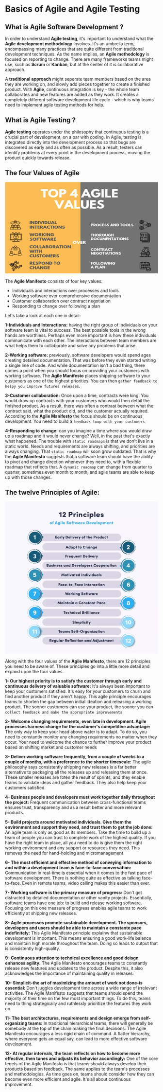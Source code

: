 # Basics of Agile and Agile Testing 
## What is Agile Software Development ? 
In order to understand **Agile testing**, it's important to understand what the **Agile development methodology** involves. It's an umbrella term, 
encompassing many practices that are quite different from traditional development techniques. As the name implies, an **Agile methodology**
is focused on reporting to change. There are many frameworks teams might use, such as **Scrum** or **Kanban**, but at the center of it is 
collaborative approach. 

A **traditional approach** might seperate team members based on the area they are working on, and slowly add pieces
together to create a finished product. With **Agile**, continuous integration is key - the whole team collaborates and new features are added
as they work. It creates a completely different software development life cycle - which is why teams need to implement agile testing methods
for help.

## What is Agile Testing ? 
**Agile testing** operates under the philosophy that continuous testing is a crucial part of development, on a par with coding. 
In Agile, testing is integrated directly into the development process so that bugs are discovered as early and as often as possible. 
As a result, testers can identify problems at every point in the development process, moving the product quickly towards release.

## The four Values of Agile 
<img src="https://github.com/ELMehdiNaor/The-Complete-2022-Software-Testing-Bootcamp/blob/main/10-%20Basic%20of%20Agile%20and%20Agile%20Testing/Agile_Values.png" width="600" height="300">

The **Agile Manifesto** consists of four key values: 
- Individuals and interactions over processes and tools 
- Working software over comprehensive documentation
- Customer collaboration over contract negotiation
- Responding to change over following a plan 

Let's take a look at each one in detail:

**1-Individuals and Interactions:** having the right group of individuals on your software team is vital to success. The best possible tools in the wrong
  hands are worthless. Perhaps even more important is how these individuals communicate with each other. The interactions between team members are what 
  helps them to collaborate and solve any problems that arise.
  
  **2-Working software:** previously, software developers would spend ages creating detailed documentation. That was before they even started writing a single
    line of code. And while documentation isn't a bad thing, there comes a point when you should focus on providing your customers with working software. The **Agile
    Manifesto** places shipping software to your customers as one of the highest priorities. You can then `gather feedback to helpy you improve futures releases`. 
    
 **3-Customer collaboration:** Once upon a time, contracts were king. You would draw up contracts with your customers who would then detail the finished product. 
     As a result, there was often a contrast between what the contract said, what the product did, and the customer actually required. According to the **Agile 
     Manifesto** the focus should be on continuous development. You need to build a `feedback loop with your customers`
     
**4-Responding to change:** can you imagine a time where you would draw up a roadmap and it would never change? Well, in the past that's exactly what happened.
    The trouble with `static roadmaps` is that we don't live in a static world. Needs and requirements are always shifting, and priorities are always changing. That
    `static roadmap` will soon grow outdated. That is why the **Agile Manifesto** suggests that a software team should have the ability to pivot and change direction 
    whenever they need to, with a flexible roadmap that reflects that. A `dynamic roadmap` can change from quarter to quarter, sometimes even month to month, and agile
    teams are able to keep up with those changes.
    
 ## The twelve Principles of Agile: 
<img src="https://github.com/ELMehdiNaor/The-Complete-2022-Software-Testing-Bootcamp/blob/main/10-%20Basic%20of%20Agile%20and%20Agile%20Testing/Agile_Principles.webp" width="600" height="500">

Along with the four values of the **Agile Manifesto**, there are 12 principles you need to be aware of. These principles go into a little more detail and expand
 upon the four values. 
 
 **1- Our highest priority is to satisfy the customer through early and continuous delivery of valuable software:**
 It's always been important to keep your customers satisfied. It's easy for your customers to churn and find another product if they aren't happy.
 This agile principle encourages teams to shorten the gap between initial ideation and releasing a working product. The sooner customers can use your
 product, the sooner you can `collect feedback and make the appropriate improvements`
 
 **2- Welcome changing requirements, even late in development. Agile processes harness change for the customer's competitive advantage:**
 The only way to keep your head above water is to adapt. To do so, you need to constantly monitor any changing requirements no matter when they occur. Your need 
 to welcome the chance to further improve your product based on shifting market and customer needs 
 
 **3- Deliver working software frequently, from a couple of weeks to a couple of months, with a preference to the shorter timescale:**
 The agile philosophy says consistently shipping new releases is a far better alternative to packaging all the releases up and releasing them at once.
 These smaller releases are foten the result of sprints, and they enable teams to validate ideas and gather feedback. They also help keep your customers satisfied. 
 
 **4- Business people and developers must work together daily throughout the project:**
Frequent communication between cross-functional teams ensures trust, transparency and as a result better and more relevant products. 

**5- Build projects around motivated individuals. Give them the environment and support they need, and trust them to get the job done:**
An agile team is only as good as its members. Take the time to build up a team of people you can trust to complete work of the highest quality.
If you have the right team in place, all you need to do is give them the right working environment and any support or resources they need. This removes
the need for hand-holding and micromanagement

**6- The most efficient and effective method of conveying information to and within a development team is face-to-face conversation:**
Communication in real-time is essential when it comes to the fast pace of software development. There is nothing quite as effective as talking face-to-face.
Even in remote teams, video calling makes this easier than ever. 

**7- Working software is the primary measure of progress:**
Don't get distracted by detailed documentation or other vanity projects. Essentially, software teams have one job: to build and release working software. 
Focusing on this one measure of progress enables agile teams to work efficiently at shipping new releases. 

**8- Agile processes promote sustainable development. The sponsors, developers and users should be able to maintain a constante pace indefinitely:**
This Agile Manifesto principle explainw that sustainable development is important. This means ensuring a good work-life balance and maintain high morale throughout
the team. Doing so leads to output that is consistently high-quality. 

**9- Continuous attention to technical excellence and good deisgn enhances agility:**
The Agile Manifesto encourages teams to constantly release new features and updates to the product. Despite this, it also acknowledges 
the importance of maintaining quality in releases. 

**10- Simplicit-the art of maximizing the amount of work not done-is essential:**
Don't juggles development time across a wide range of irrelevant activities. The Agile Manifesto suggests that teams should spend the majority 
of their time on the few most important things. To do this, teams need to thing strategically and ruthlessly prioritize the features they work on. 

**11- The best architectures, requirements and design emerge from self-organizing teams:**
In traditional hierarchical teams, there will generally be somebody at the top of the chain making the final decisions. The Agile Manifesto encourages 
a less rigid chain of command. A flatter hierarchy, where everyone gets an equal say, can lead to more effective software development. 

**12- At regular intervals, the team reflects on how to become more effective, then tunes and adjusts its behavior accordingly:**
One of the core tenets of the Agile Manifesto is that teams should always develop their products based on feedback. The same applies to the team's processes
and methodologies. As time goes on, teams should consider how they can become even more efficient and agile. It's all about continuous improvement.

 
 
 
 
 
 
 
 

